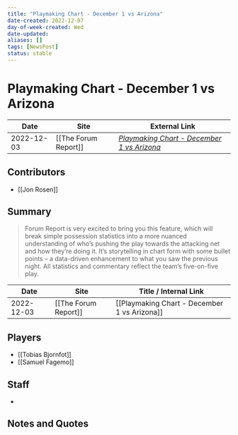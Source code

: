 ```yaml
---
title: "Playmaking Chart - December 1 vs Arizona"
date-created: 2022-12-07
day-of-week-created: Wed
date-updated: 
aliases: []
tags: [NewsPost]
status: stable
---
```


# Playmaking Chart - December 1 vs Arizona

| Date       | Site                 | External Link                                                                                                    |
| ---------- | -------------------- | ---------------------------------------------------------------------------------------------------------------- |
| 2022-12-03 | [[The Forum Report]] | [*Playmaking Chart - December 1 vs Arizona*](https://theforumreport.com/playmaking-chart-december-1-vs-arizona/) |

## Contributors
- [[Jon Rosen]]

## Summary
> Forum Report is very excited to bring you this feature, which will break simple possession statistics into a more nuanced understanding of who’s pushing the play towards the attacking net and how they’re doing it. It’s storytelling in chart form with some bullet points – a data-driven enhancement to what you saw the previous night. All statistics and commentary reflect the team’s five-on-five play.

| Date       | Site                 | Title / Internal Link                        |
| ---------- | -------------------- | -------------------------------------------- |
| 2022-12-03 | [[The Forum Report]] | [[Playmaking Chart - December 1 vs Arizona]] |

## Players
- [[Tobias Bjornfot]]
- [[Samuel Fagemo]]

## Staff
- 

## Notes and Quotes
> 


